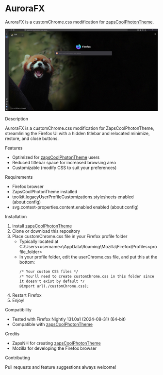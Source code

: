 # AuroraFX
AuroraFX is a customChrome.css modification for [zapsCoolPhotonTheme](https://github.com/zapSNH/zapsCoolPhotonTheme).

![AuroraFX Screenshot](./img/6rqBiYcIgl.jpg)


Description

AuroraFX is a customChrome.css modification for ZapsCoolPhotonTheme, streamlining the Firefox UI with a hidden titlebar and relocated minimize, restore, and close buttons.


Features

- Optimized for [zapsCoolPhotonTheme](https://github.com/zapSNH/zapsCoolPhotonTheme) users
- Reduced titlebar space for increased browsing area
- Customizable (modify CSS to suit your preferences)


Requirements

- Firefox browser
- ZapsCoolPhotonTheme installed
- toolkit.legacyUserProfileCustomizations.stylesheets enabled (about:config)
- svg.context-properties.content.enabled enabled (about:config)


Installation

1. Install [zapsCoolPhotonTheme](https://github.com/zapSNH/zapsCoolPhotonTheme)
2. Clone or download this repository
3. Place customChrome.css file in your Firefox profile folder
    - Typically located at C:\Users\<username>\AppData\Roaming\Mozilla\Firefox\Profiles\<profile_folder>
    - In your profile folder, edit the userChrome.css file, and put this at the bottom:
      ```
      /* Your custom CSS files */
      /* You'll need to create customChrome.css in this folder since it doesn't exist by default */
      @import url(./customChrome.css);
      ```
4. Restart Firefox
5. Enjoy!


Compatibility

- Tested with Firefox Nightly 131.0a1 (2024-08-31) (64-bit)
- Compatible with [zapsCoolPhotonTheme](https://github.com/zapSNH/zapsCoolPhotonTheme)


Credits

- ZapsNH for creating [zapsCoolPhotonTheme](https://github.com/zapSNH/zapsCoolPhotonTheme)
- Mozilla for developing the Firefox browser


Contributing

Pull requests and feature suggestions always welcome!
